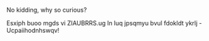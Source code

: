No kidding, why so curious?

Esxiph buoo mgds vi ZIAUBRRS.ug ln luq jpsqmyu bvul fdokldt ykrlj - Ucpaiihodnhswqv!
